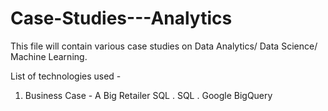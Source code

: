 # Case-Studies---Analytics

This file will contain various case studies on Data Analytics/ Data Science/ Machine Learning.

List of technologies used -
1. Business Case - A Big Retailer SQL
  . SQL
  . Google BigQuery

